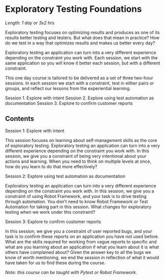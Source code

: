 # Exploratory Testing Foundations

*Length: 1 day or 3x2 hrs*

Exploratory testing focuses on optimizing results and produces as one of its results better testing and testers. But what does that mean in practice? How do we test in a way that optimizes results and makes us better every day?

Exploratory testing an application can turn into a very different experience depending on the constraint you work with. Each session, we start with the same application so you will know it better each session, but with a different constraint.

This one day course is tailored to be delivered as a set of three two-hour sessions. In each session we start with a constraint, test in either pairs or groups, and reflect our lessons from the experiential learning.

Session 1. Explore with intent
Session 2. Explore using test automation as documentation
Session 3. Explore to confirm customer reports

## Contents

Session 1: Explore with intent

This session focuses on learning about self-management skills as the core of exploratory testing. Exploratory testing an application can turn into a very different experience depending on the constraint you work with. In this session, we give you a constraint of being very intentional about your actions and learning. When you need to think on multiple levels at once, how do you learn to do that more effectively?

Session 2: Explore using test automation as documentation

Exploratory testing an application can turn into a very different experience depending on the constraint you work with. In this session, we give you a constraint of using Robot Framework, and your task is to drive testing through automation. You don't need to know Robot Framework or Test Automation for taking part in this session. What changes for exploratory testing when we work under this constraint?

Session 3: Explore to confirm customer reports

In this session, we give you a constraint of user reported bugs, and your task is to confirm these reports on an application you have not used before. What are the skills required for working from vague reports to specific and what are you learning about an application if what you learn about it is what others have complained about? Given the answer key to all the bugs we know of worth mentioning, we end the session in reflection of what it would have taken for us to find these during the course.

*Note: this course can be taught with Pytest or Robot Framework.*